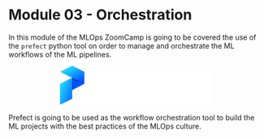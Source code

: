 # Module 03 - Orchestration
In this module of the MLOps ZoomCamp is going to be covered the use of the `prefect` python tool on order to manage and orchestrate the ML workflows of the ML pipelines.

<p align="center">
  <img src="../assets/imgs/prefect_logo.png" width=60%/>
</p>

Prefect is going to be used as the workflow orchestration tool to build the ML projects with the best practices of the MLOps culture.
